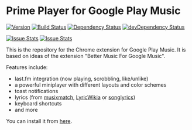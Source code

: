 # Prime Player for Google Play Music

[![Version](https://img.shields.io/github/release/svenackermann/Prime-Player-Google-Play-Music.svg)](https://github.com/svenackermann/Prime-Player-Google-Play-Music/releases/latest)
[![Build Status](https://img.shields.io/travis/svenackermann/Prime-Player-Google-Play-Music.svg)](https://travis-ci.org/svenackermann/Prime-Player-Google-Play-Music)
[![Dependency Status](https://img.shields.io/david/svenackermann/Prime-Player-Google-Play-Music.svg)](https://david-dm.org/svenackermann/Prime-Player-Google-Play-Music)
[![devDependency Status](https://img.shields.io/david/dev/svenackermann/Prime-Player-Google-Play-Music.svg)](https://david-dm.org/svenackermann/Prime-Player-Google-Play-Music#info=devDependencies)

[![Issue Stats](http://www.issuestats.com/github/svenackermann/Prime-Player-Google-Play-Music/badge/issue?style=flat)](http://www.issuestats.com/github/svenackermann/Prime-Player-Google-Play-Music)
[![Issue Stats](http://www.issuestats.com/github/svenackermann/Prime-Player-Google-Play-Music/badge/pr?style=flat)](http://www.issuestats.com/github/svenackermann/Prime-Player-Google-Play-Music)

This is the repository for the Chrome extension for Google Play Music.
It is based on ideas of the extension "Better Music For Google Music".

Features include:

* last.fm integration (now playing, scrobbling, like/unlike)
* a powerful miniplayer with different layouts and color schemes
* toast notifications
* lyrics (from [musixmatch](www.musixmatch.com), [LyricWikia](http://lyrics.wikia.com) or [songlyrics](www.songlyrics.com))
* keyboard shortcuts
* and more

You can install it from [here](https://chrome.google.com/webstore/detail/prime-player-for-google-p/npngaakpdgeaajbnidkkginekmnaejbi).

